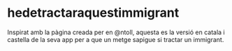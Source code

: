 hedetractaraquestimmigrant
==========================

Inspirat amb la pàgina creada per en @ntoll, aquesta es la versió en catala i castella de la seva app per a que un metge sapigue si tractar un immigrant.

